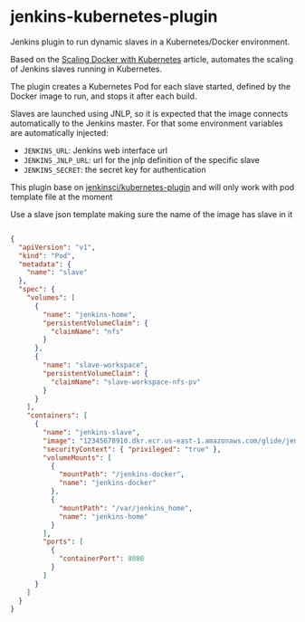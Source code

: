 jenkins-kubernetes-plugin
=========================

Jenkins plugin to run dynamic slaves in a Kubernetes/Docker environment.

Based on the [Scaling Docker with Kubernetes](http://www.infoq.com/articles/scaling-docker-with-kubernetes) article,
automates the scaling of Jenkins slaves running in Kubernetes.

The plugin creates a Kubernetes Pod for each slave started,
defined by the Docker image to run, and stops it after each build.

Slaves are launched using JNLP, so it is expected that the image connects automatically to the Jenkins master.
For that some environment variables are automatically injected:

* `JENKINS_URL`: Jenkins web interface url
* `JENKINS_JNLP_URL`: url for the jnlp definition of the specific slave
* `JENKINS_SECRET`: the secret key for authentication

This plugin base on [jenkinsci/kubernetes-plugin](https://github.com/jenkinsci/kubernetes-plugin) and will only work with pod template file at the moment

Use a slave json template making sure the name of the image has slave in it

````json

{
  "apiVersion": "v1",
  "kind": "Pod",
  "metadata": {
    "name": "slave"
  },
  "spec": {
    "volumes": [
      {
        "name": "jenkins-home",
        "persistentVolumeClaim": {
          "claimName": "nfs"
        }
      },
      {
        "name": "slave-workspace",
        "persistentVolumeClaim": {
          "claimName": "slave-workspace-nfs-pv"
        }
      }
    ],
    "containers": [
      {
        "name": "jenkins-slave",
        "image": "12345678910.dkr.ecr.us-east-1.amazonaws.com/glide/jenkins-slave:1.0.0",
        "securityContext": { "privileged": "true" },
        "volumeMounts": [
          {
            "mountPath": "/jenkins-docker",
            "name": "jenkins-docker"
          },
          {
            "mountPath": "/var/jenkins_home",
            "name": "jenkins-home"
          }
        ],
        "ports": [
          {
            "containerPort": 8080
          }
        ]
      }
    ]
  }
}

````

